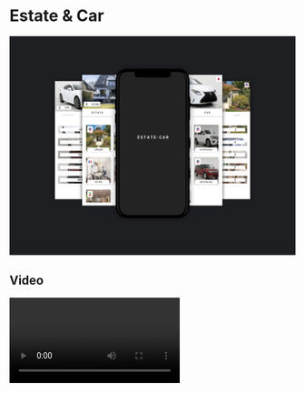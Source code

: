 <html>
<body>
<h1> Estate & Car </h1>
  <img src="https://github.com/abolfazlzareikma/estate_car/blob/main/car-estate.jpg"></img>
<h2> Video </h2>
<video>
  <source src="https://github.com/abolfazlzareikma/estate_car/blob/main/afz-source-github-car-estate.mp4" type="video/mp4">
  </video>
  </body>
</html>



















